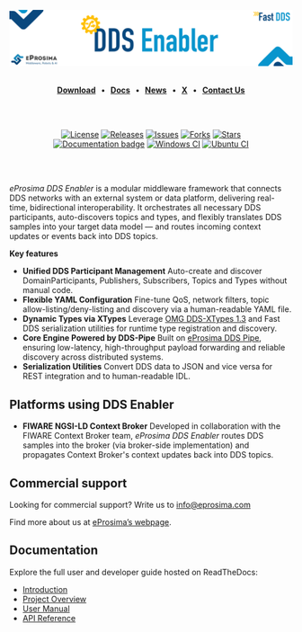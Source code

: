 [![DDS Enabler](resources/images/github_banner_ddsenabler.png)](https://eprosima.com/middleware/tools/fiware-dds-enabler)

<br>

<div class="menu" align="center">
  <strong>
    <a href="https://eprosima.com/index.php/downloads-all">Download</a>
    <span>&nbsp;&nbsp;•&nbsp;&nbsp;</span>
    <a href="https://dds-enabler.readthedocs.io/en/latest/">Docs</a>
    <span>&nbsp;&nbsp;•&nbsp;&nbsp;</span>
    <a href="https://eprosima.com/index.php/company-all/news">News</a>
    <span>&nbsp;&nbsp;•&nbsp;&nbsp;</span>
    <a href="https://x.com/EProsima">X</a>
    <span>&nbsp;&nbsp;•&nbsp;&nbsp;</span>
    <a href="mailto:info@eprosima.com">Contact Us</a>
  </strong>
</div>

<br><br>

<div class="badges" align="center">
  <a href="https://opensource.org/licenses/Apache-2.0"><img alt="License" src="https://img.shields.io/github/license/eProsima/FIWARE-DDS-Enabler.svg"/></a>
  <a href="https://github.com/eProsima/FIWARE-DDS-Enabler/releases"><img alt="Releases" src="https://img.shields.io/github/v/release/eProsima/FIWARE-DDS-Enabler?sort=semver"/></a>
  <a href="https://github.com/eProsima/FIWARE-DDS-Enabler/issues"><img alt="Issues" src="https://img.shields.io/github/issues/eProsima/FIWARE-DDS-Enabler.svg"/></a>
  <a href="https://github.com/eProsima/FIWARE-DDS-Enabler/network/members"><img alt="Forks" src="https://img.shields.io/github/forks/eProsima/FIWARE-DDS-Enabler.svg"/></a>
  <a href="https://github.com/eProsima/FIWARE-DDS-Enabler/stargazers"><img alt="Stars" src="https://img.shields.io/github/stars/eProsima/FIWARE-DDS-Enabler.svg"/></a>
  <br>
  <a href="https://dds-enabler.readthedocs.io"><img alt="Documentation badge" src="https://img.shields.io/readthedocs/dds-enabler.svg"/></a>
  <a href="https://github.com/eProsima/FIWARE-DDS-Enabler/actions/workflows/nightly-windows-ci.yml"><img alt="Windows CI" src="https://img.shields.io/github/actions/workflow/status/eProsima/FIWARE-DDS-Enabler/nightly-windows-ci.yml?label=Windows%20CI"></a>
  <a href="https://github.com/eProsima/FIWARE-DDS-Enabler/actions/workflows/nightly-ubuntu-ci.yml"><img alt="Ubuntu CI" src="https://img.shields.io/github/actions/workflow/status/eProsima/FIWARE-DDS-Enabler/nightly-ubuntu-ci.yml?label=Ubuntu%20CI"></a>
</div>

<br><br>

*eProsima DDS Enabler* is a modular middleware framework that connects DDS networks with an external system or data platform, delivering real-time, bidirectional interoperability. It orchestrates all necessary DDS participants, auto-discovers topics and types, and flexibly translates DDS samples into your target data model — and routes incoming context updates or events back into DDS topics.

**Key features**
- **Unified DDS Participant Management**
  Auto-create and discover DomainParticipants, Publishers, Subscribers, Topics and Types without manual code.
- **Flexible YAML Configuration**
  Fine-tune QoS, network filters, topic allow-listing/deny-listing and discovery via a human-readable YAML file.
- **Dynamic Types via XTypes**
Leverage [OMG DDS-XTypes 1.3](https://www.omg.org/spec/DDS-XTypes/1.3) and Fast DDS serialization utilities for runtime type registration and discovery.
- **Core Engine Powered by DDS-Pipe**
  Built on [eProsima DDS Pipe](https://github.com/eProsima/DDS-Pipe), ensuring low-latency, high-throughput payload forwarding and reliable discovery across distributed systems.
- **Serialization Utilities**
  Convert DDS data to JSON and vice versa for REST integration and to human-readable IDL.

## Platforms using DDS Enabler
- **FIWARE NGSI-LD Context Broker**
  Developed in collaboration with the FIWARE Context Broker team, *eProsima DDS Enabler* routes DDS samples into the broker (via broker-side implementation) and propagates Context Broker's context updates back into DDS topics.

## Commercial support

Looking for commercial support? Write us to info@eprosima.com

Find more about us at [eProsima’s webpage](https://eprosima.com/).

## Documentation

Explore the full user and developer guide hosted on ReadTheDocs:

- [Introduction](https://dds-enabler.readthedocs.io/en/latest/rst/02-formalia/titlepage.html)
- [Project Overview](https://dds-enabler.readthedocs.io/en/latest/rst/getting_started/project_overview.html)
- [User Manual](https://dds-enabler.readthedocs.io/en/latest/rst/user_manual/context_broker_interface.html)
- [API Reference](https://dds-enabler.readthedocs.io/en/latest/rst/ddsenabler/api_reference/api_reference.html)
